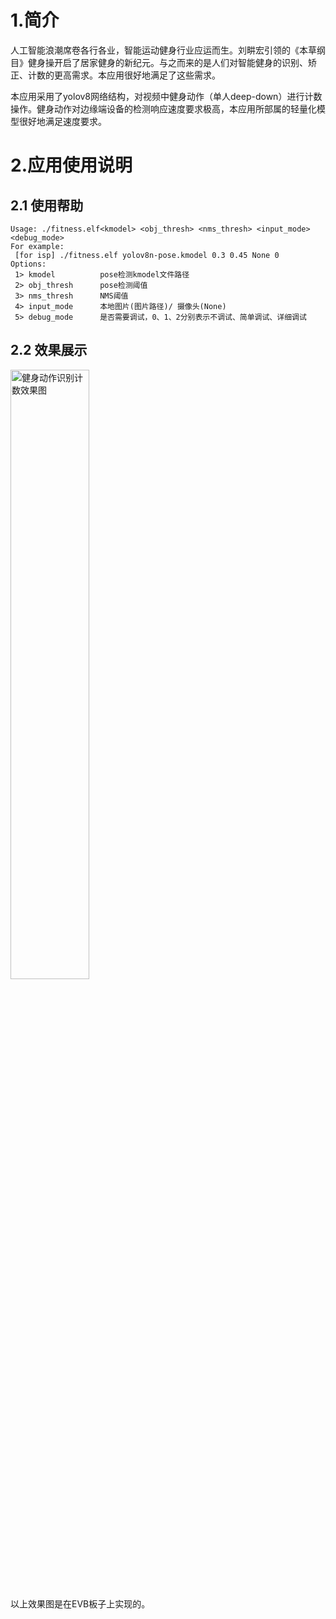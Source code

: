# 1.简介

人工智能浪潮席卷各行各业，智能运动健身行业应运而生。刘畊宏引领的《本草纲目》健身操开启了居家健身的新纪元。与之而来的是人们对智能健身的识别、矫正、计数的更高需求。本应用很好地满足了这些需求。

本应用采用了yolov8网络结构，对视频中健身动作（单人deep-down）进行计数操作。健身动作对边缘端设备的检测响应速度要求极高，本应用所部属的轻量化模型很好地满足速度要求。

# 2.应用使用说明

## 2.1 使用帮助

```
Usage: ./fitness.elf<kmodel> <obj_thresh> <nms_thresh> <input_mode> <debug_mode>
For example:
 [for isp] ./fitness.elf yolov8n-pose.kmodel 0.3 0.45 None 0
Options:
 1> kmodel          pose检测kmodel文件路径
 2> obj_thresh      pose检测阈值
 3> nms_thresh      NMS阈值
 4> input_mode      本地图片(图片路径)/ 摄像头(None)
 5> debug_mode      是否需要调试，0、1、2分别表示不调试、简单调试、详细调试
```

## 2.2 效果展示

<img src="https://kendryte-download.canaan-creative.com/k230/downloads/doc_images/ai_demo/fitness/fitness.gif" alt="健身动作识别计数效果图" width="50%" height="50%" />

以上效果图是在EVB板子上实现的。